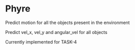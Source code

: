 # Phyre
Predict motion for all the objects present in the environment

Predict vel_x, vel_y and angular_vel for all objects

Currently implemented for TASK-4
